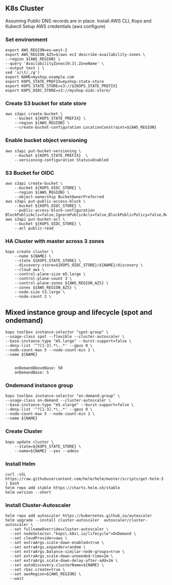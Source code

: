 ## K8s Cluster

Assuming Public DNS records are in place.
Install AWS CLI, Kops and Kubectl
Setup AWS credentials (aws configure)


### Set environment

``` 
export AWS_REGION=eu-west-2
export AWS_REGION_AZS=$(aws ec2 describe-availability-zones \
--region ${AWS_REGION} \
--query 'AvailabilityZones[0:3].ZoneName' \
--output text | \
sed 's/\t/,/g')
export NAME=myshop.example.com
export KOPS_STATE_PREFIX=myshop-state-store
export KOPS_STATE_STORE=s3://${KOPS_STATE_PREFIX}
export KOPS_OIDC_STORE=s3://myshop-oidc-store/
``` 


### Create S3 bucket for state store

``` 
aws s3api create-bucket \
    --bucket ${KOPS_STATE_PREFIX} \
    --region ${AWS_REGION} \
	--create-bucket-configuration LocationConstraint=${AWS_REGION}
``` 

### Enable bucket object versioning

``` 
aws s3api put-bucket-versioning \
	--bucket ${KOPS_STATE_PREFIX}  \
	--versioning-configuration Status=Enabled
``` 

### S3 Bucket for OIDC

``` 
aws s3api create-bucket \
    --bucket ${KOPS_OIDC_STORE} \
    --region ${AWS_REGION} \
    --object-ownership BucketOwnerPreferred
aws s3api put-public-access-block \
    --bucket ${KOPS_OIDC_STORE} \
    --public-access-block-configuration BlockPublicAcls=false,IgnorePublicAcls=false,BlockPublicPolicy=false,RestrictPublicBuckets=false
aws s3api put-bucket-acl \
    --bucket ${KOPS_OIDC_STORE} \
    --acl public-read
``` 

### HA Cluster with master across 3 zones

``` 
kops create cluster \
	--name ${NAME} \
	--state ${KOPS_STATE_STORE} \
	--discovery-store=${KOPS_OIDC_STORE}/${NAME}/discovery \
	--cloud aws \
 	--control-plane-size m5.large \
 	--control-plane-count 3 \
 	--control-plane-zones ${AWS_REGION_AZS} \
	--zones ${AWS_REGION_AZS} \
	--node-size t3.large \
	--node-count 2 \
```     


## Mixed instance group and lifecycle (spot and ondemand)
``` 
kops toolbox instance-selector "spot-group" \
--usage-class spot --flexible --cluster-autoscaler \
--base-instance-type "m5.large" --burst-support=false \
--deny-list '^?[1-3].*\..*' --gpus 0 \
--node-count-max 5 --node-count-min 1 \
--name ${NAME}
``` 

``` Modify following to add ondemand instance type in this instance group

    onDemandAboveBase: 50
    onDemandBase: 5

```

### Ondemand instance group

``` 
kops toolbox instance-selector "on-demand-group" \
--usage-class on-demand --cluster-autoscaler \
--base-instance-type "m5.xlarge" --burst-support=false \
--deny-list '^?[1-3].*\..*' --gpus 0 \
--node-count-max 5 --node-count-min 1 \
--name ${NAME}  
``` 

### Create Cluster

``` 
kops update cluster \
	--state=${KOPS_STATE_STORE} \
	--name=${NAME} --yes --admin 
``` 

### Install Helm

``` 
curl -sSL https://raw.githubusercontent.com/helm/helm/master/scripts/get-helm-3 | bash
helm repo add stable https://charts.helm.sh/stable
helm version --short
``` 

### Install Cluster-Autoscaler

``` 
helm repo add autoscaler https://kubernetes.github.io/autoscaler
helm upgrade --install cluster-autoscaler  autoscaler/cluster-autoscaler \
  --set fullnameOverride=cluster-autoscaler \
  --set nodeSelector."kops\.k8s\.io/lifecycle"=OnDemand \
  --set cloudProvider=aws \
  --set extraArgs.scale-down-enabled=true \
  --set extraArgs.expander=random \
  --set extraArgs.balance-similar-node-groups=true \
  --set extraArgs.scale-down-unneeded-time=2m \
  --set extraArgs.scale-down-delay-after-add=2m \
  --set autoDiscovery.clusterName=${NAME} \
  --set rbac.create=true \
  --set awsRegion=${AWS_REGION} \
  --wait
``` 